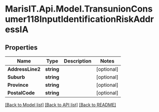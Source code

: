 
# MarisIT.Api.Model.TransunionConsumer118InputIdentificationRiskAddressIA

## Properties

Name | Type | Description | Notes
------------ | ------------- | ------------- | -------------
**AddressLine2** | **string** |  | [optional] 
**Suburb** | **string** |  | [optional] 
**Province** | **string** |  | [optional] 
**PostalCode** | **string** |  | [optional] 

[[Back to Model list]](../README.md#documentation-for-models)
[[Back to API list]](../README.md#documentation-for-api-endpoints)
[[Back to README]](../README.md)

